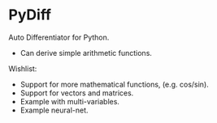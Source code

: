# PyDiff

Auto Differentiator for Python.

+ Can derive simple arithmetic functions.

Wishlist:
- Support for more mathematical functions, (e.g. cos/sin).
- Support for vectors and matrices.
- Example with multi-variables.
- Example neural-net.